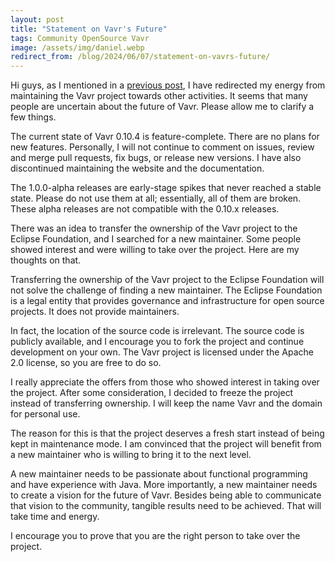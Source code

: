```yaml
---
layout: post
title: "Statement on Vavr's Future"
tags: Community OpenSource Vavr
image: /assets/img/daniel.webp
redirect_from: /blog/2024/06/07/statement-on-vavrs-future/
---
```


Hi guys, as I mentioned in a [previous post](https://danieldietrich.dev/blog/2023/12/13/drawing-a-clear-line/), I have redirected my energy from maintaining the Vavr project towards other activities. It seems that many people are uncertain about the future of Vavr. Please allow me to clarify a few things.

The current state of Vavr 0.10.4 is feature-complete. There are no plans for new features. Personally, I will not continue to comment on issues, review and merge pull requests, fix bugs, or release new versions. I have also discontinued maintaining the website and the documentation.

The 1.0.0-alpha releases are early-stage spikes that never reached a stable state. Please do not use them at all; essentially, all of them are broken. These alpha releases are not compatible with the 0.10.x releases.

There was an idea to transfer the ownership of the Vavr project to the Eclipse Foundation, and I searched for a new maintainer. Some people showed interest and were willing to take over the project. Here are my thoughts on that.

Transferring the ownership of the Vavr project to the Eclipse Foundation will not solve the challenge of finding a new maintainer. The Eclipse Foundation is a legal entity that provides governance and infrastructure for open source projects. It does not provide maintainers.

In fact, the location of the source code is irrelevant. The source code is publicly available, and I encourage you to fork the project and continue development on your own. The Vavr project is licensed under the Apache 2.0 license, so you are free to do so.

I really appreciate the offers from those who showed interest in taking over the project. After some consideration, I decided to freeze the project instead of transferring ownership. I will keep the name Vavr and the domain for personal use.

The reason for this is that the project deserves a fresh start instead of being kept in maintenance mode. I am convinced that the project will benefit from a new maintainer who is willing to bring it to the next level.

A new maintainer needs to be passionate about functional programming and have experience with Java. More importantly, a new maintainer needs to create a vision for the future of Vavr. Besides being able to communicate that vision to the community, tangible results need to be achieved. That will take time and energy.

I encourage you to prove that you are the right person to take over the project.

